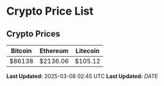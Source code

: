 # Crypto Price List

## Crypto Prices
| Bitcoin | Ethereum | Litecoin |
| ------- | -------- | -------- |
| $86138 | $2136.06 | $105.12 |
**Last Updated:** 2025-03-08 02:45 UTC
**Last Updated:** $DATE$
